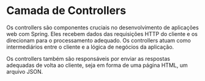 # Camada de Controllers

Os controllers são componentes cruciais no desenvolvimento de aplicações web com Spring. Eles recebem dados das requisições HTTP do cliente e os direcionam para o processamento adequado. Os controllers atuam como intermediários entre o cliente e a lógica de negócios da aplicação. 

Os controllers também são responsáveis por enviar as respostas adequadas de volta ao cliente, seja em forma de uma página HTML, um arquivo JSON.

